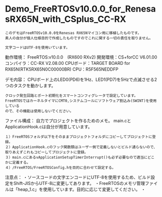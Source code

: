 # Demo_FreeRTOSv10.0.0_for_RenesasRX65N_with_CSplus_CC-RX

	このデモはFreeRTOSv10.0.0をRenesas RX65Nマイコン用に移植したものです。
	素人の自分が個人仕様目的で作成したものですのでこれに関する一切の責任を取りません。

	文字コードはUTF-8を使用いています。

動作環境：
	FreeRTOS:v10.0.0　(RX600 RXv2)
	開発環境：CS+forCC V6.01.00
	コンパイラ：CC-RX V2.08.00
	CPUボード：TARGET BOARD for RX65N(RTK5RX65N0C00000BR)
	CPU：R5F565NEDDFP

デモ内容：
	CPUボード上のLED0(PD6)を1Hz、LED1(PD7)を5Hzで点滅させる2つのタスクを動かします。

	クロック発生回路とポート初期化をスマートコンフィグレータで設定しています。
	FreeRTOSではカーネルタイマにCMT0,システムコールにソフトウェア割込み(SWINT)を使用している
	ので、その機能は使用しないでください。

ファイル構成：
	自力でプロジェクトを作るためのメモ。
	main.cとApplicationHook.cは自分が用意しています。

	１）FreeRTOSフォルダ以下をそのままプロジェクトフォルダにコピーしてプロジェクトに登録。
	２）ApplicationHook.cのフック関数類はユーザー側で定義しないとビルド通らないので、取りあえずこれもコピーしてプロジェクトに登録。
	３）main.cにあるvApplicationSetupTimerInterrupt()も必ず必要なので適当にどこかに定義する。
	４）/FreeRTOS/FreeRTOSConfig.hを目的に合わせて設定する。

注意点：
	・ソースコードの文字エンコードにUTF-8を使用するため、ビルド設定をShift-JISからUTF-8に変更してあります。
	・FreeRTOSのメモリ管理ファイルは「heap_1.c」を使用しています。目的に応じて変更してください。
	・